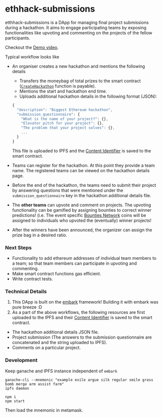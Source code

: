 # ethhack-submissions

etthhack-submissions is a DApp for managing final project submissions during a hackathon. It aims to engage participating teams by exposing functionalities like upvoting and commenting on the projects of the fellow participants.

Checkout the [Demo video](https://youtu.be/O_JqE-dX_ZU).

Typical workflow looks like
- An organiser creates a new hackathon and mentions the following details
  - Transfers the moneybag of total prizes to the smart contract ([`CreateHackathon`](contracts/hack_submissions.sol) function is payable).
  - Mentions the start and hackathon end time.
  - Uploads additional hackathon details in the following format (JSON):
  ```javascript
  {
    "description": "Biggest Ethereum hackathon",
    "submission_questionnaire": {
      "What is the name of your project?": {}, 
      "Elevator pitch for your project": {}, 
      "The problem that your project solves": {},
      ...
    }
  }
  ```
  This file is uploaded to IPFS and the [Content Identifier](https://github.com/ipld/cid) is saved to the smart contract.

- Teams can register for the hackathon. At this point they provide a team name. The registered teams can be viewed on the hackathon details page.
- Before the end of the hackathon, the teams need to submit their project by answering questions that were mentioned under the `submission_questionnaire` key in the hackathon additional details file.
- The __other teams__ can upvote and comment on projects. The upvoting functionality can be gamified by assigning bounties to correct winner predictions! (i.e. The event specific [Bounties Network](https://bounties.network/) coins will be assigned to individuals who upvoted the (eventually) winner projects!
- After the winners have been announced, the organizer can assign the prize bag in a desired ratio.

### Next Steps
- Functionality to add ethereum addresses of individual team members to a team; so that team members can participate in upvoting and commenting.
- Make smart contract functions gas efficient.
- Write contract tests.

### Technical Details
1. This DApp is built on the [embark](https://embark.status.im/docs/) framework! Building it with embark was pure breeze :D
2. As a part of the above workflows, the following resources are first uploaded to the IPFS and their [Content Identifier](https://github.com/ipld/cid) is saved to the smart contract.
- The hackathon additional details JSON file.
- Project submission (The answers to the submission questionnaire are concatenated and the string uploaded to IPFS).
- Comments on a particular project.

### Development
Keep ganache and IPFS instance independent of `embark`
```shell
ganache-cli --mnemonic "example exile argue silk regular smile grass bomb merge arm assist farm"
ipfs daemon
```
```shell
npm i
npm start
```
Then load the mnemonic in metamask.